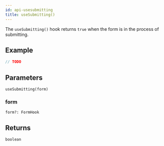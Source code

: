 ```yaml
---
id: api-usesubmitting
title: useSubmitting()
---
```


The `useSubmitting()` hook returns `true` when the form is in the process of submitting.

## Example

```typescript jsx
// TODO
```

## Parameters
`useSubmitting(form)`

### form
`form?: FormHook`

## Returns
`boolean`

